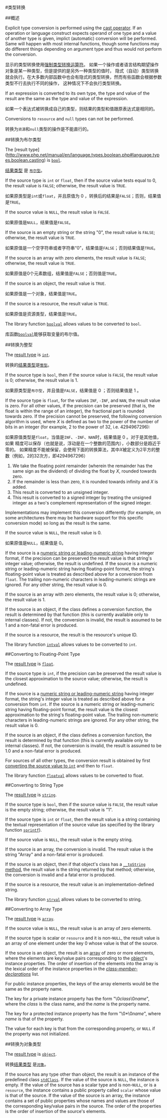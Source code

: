 #类型转换

##概述

Explicit type conversion is performed using the [cast operator](10-expressions.md#cast-operator).
If an operation or language construct expects operand of one type and a value of another type is given,
implict (automatic) conversion will be performed. Same will happen with most internal functions, though some
functions may do different things depending on argument type and thus would not perform the conversion.

显示的类型转换使用[强制类型转换运算符](10-expressions.md#cast-operator)。
如果一个操作或者语言结构期望操作对象是某一种类型，但是提供的是另外一种类型的值时，
隐式（自动）类型转换就会执行。在大多数内部函数中也会有隐式的类型转换，然而有些函数会根据参数类型不行去执行不同的操作，
这种情况下不会执行类型转换。

If an expression is converted to its own type, the type and value of the
result are the same as the type and value of the expression.

如果一个表达式被转换成自己的类型，则结果的类型和值跟原表达式是相同的。

Conversions to `resource` and `null` types can not be performed.

转换为`资源`和`null`类型的操作是不能直行的。

##转换为布尔类型

The [result type] (http://www.php.net/manual/en/language.types.boolean.php#language.types.boolean.casting) is [`bool`](05-types.md#the-boolean-type).

[结果类型](http://www.php.net/manual/en/language.types.boolean.php#language.types.boolean.casting) 是 [`布尔型`](05-types.md#the-boolean-type)。

If the source type is `int` or `float`, then if the source value tests equal
to 0, the result value is `FALSE`; otherwise, the result value is `TRUE`.

如果原类型是`int`或`float`，并且原值为 0 ，转换后的结果是`FALSE`；否则，结果值是`TRUE`。

If the source value is `NULL`, the result value is `FALSE`.

如果原值是`NULL`，结果值是`FALSE`。

If the source is an empty string or the string "0", the result value is
`FALSE`; otherwise, the result value is `TRUE`.

如果原值是一个空字符串或者字符串“0”，结果值是`FALSE`；否则结果值是`TRUE`。

If the source is an array with zero elements, the result value is `FALSE`;
otherwise, the result value is `TRUE`.

如果原值是0个元素数组，结果值是`FALSE`；否则值是`TRUE`。

If the source is an object, the result value is `TRUE`.

如果原值是一个对象，结果值是`TRUE`。

If the source is a resource, the result value is `TRUE`.

如果原值是资源类型，结果值是`TRUE`。

The library function [`boolval`](http://www.php.net/boolval) allows values to be converted to
`bool`.

库函数[`boolval`](http://www.php.net/boolval)能够获取变量的布尔值。

##转换为整型

The [result type](http://www.php.net/manual/en/language.types.integer.php#language.types.integer.casting)  is [`int`](05-types.md#the-integer-type).

转换的[结果类型](http://www.php.net/manual/en/language.types.integer.php#language.types.integer.casting)是[`整型`](05-types.md#the-integer-type)。

If the source type is `bool`, then if the source value is `FALSE`, the
result value is 0; otherwise, the result value is 1.

如果原类型是`布尔型`，并且值是`FALSE`，结果值是 0 ；否则结果值是 1 。

If the source type is `float`, for the values `INF`, `-INF`, and `NAN`, the
result value is zero. For all other values, if the
precision can be preserved (that is, the float is within the range of an
integer), the fractional part is rounded towards zero. If the precision cannot
be preserved, the following conversion algorithm is used, where *X* is
defined as two to the power of the number of bits in an integer (for example,
2 to the power of 32, i.e. 4294967296):

如果原值类型是`float`，当值是`INF`、`-INF`、`NAN`时，结果值是 0 。对于是其他值，如果
精度可以保存（也就是说，浮动是在一个整数的范围内），小数部分是趋近于零的。
如果精度不能被保留，会使用下面的转换算法，其中*X*被定义为2平方的整数（例如，2的32次方，即4294967296）

 1. We take the floating point remainder (wherein the remainder has the same
    sign as the dividend) of dividing the float by *X*, rounded towards zero.
 2. If the remainder is less than zero, it is rounded towards
    infinity and *X* is added.
 3. This result is converted to an unsigned integer.
 4. This result is converted to a signed integer by treating the unsigned
    integer as a two's complement representation of the signed integer.

Implementations may implement this conversion differently (for example, on some
architectures there may be hardware support for this specific conversion mode)
so long as the result is the same.

If the source value is `NULL`, the result value is 0.

如果原值是`NULL`，结果值是 0。

If the source is a [numeric string or leading-numeric string](05-types.md#the-string-type)
having integer format, if the precision can be preserved the result
value is that string's integer value; otherwise, the result is
undefined. If the source is a numeric string or leading-numeric string
having floating-point format, the string's floating-point value is
treated as described above for a conversion from `float`. The trailing
non-numeric characters in leading-numeric strings are ignored.  For any
other string, the result value is 0.

If the source is an array with zero elements, the result value is 0;
otherwise, the result value is 1.

If the source is an object, if the class defines a conversion function,
the result is determined by that function (this is currently available only to internal classes).
If not, the conversion is invalid, the result is assumed to be 1 and a non-fatal error is produced.

If the source is a resource, the result is the resource's unique ID.

The library function [`intval`](http://php.net/manual/function.intval.php) allows values
to be converted to `int`.

##Converting to Floating-Point Type

The [result type](http://www.php.net/manual/en/language.types.float.php#language.types.float.casting) is [`float`](05-types.md#the-floating-point-type).

If the source type is `int`, if the precision can be preserved the result
value is the closest approximation to the source value; otherwise, the
result is undefined.

If the source is a [numeric string or leading-numeric string](05-types.md#the-string-type)
having integer format, the string's integer value is treated as
described above for a conversion from `int`. If the source is a numeric
string or leading-numeric string having floating-point format, the
result value is the closest approximation to the string's floating-point
value. The trailing non-numeric characters in leading-numeric strings
are ignored. For any other string, the result value is 0.

If the source is an object, if the class defines a conversion function,
the result is determined by that function (this is currently available only to internal classes).
If not, the conversion is invalid, the result is assumed to be 1.0 and a non-fatal error is produced.

For sources of all other types, the conversion result is obtained by first
[converting the source value to `int`](#converting-to-integer-type) and then to `float`.

The library function [`floatval`](http://www.php.net/floatval) allows values to be converted to
float.

##Converting to String Type

The [result type](http://www.php.net/manual/en/language.types.string.php#language.types.string.casting) is [`string`](05-types.md#the-string-type).

If the source type is `bool`, then if the source value is `FALSE`, the
result value is the empty string; otherwise, the result value is "1".

If the source type is `int` or `float`, then the result value is a string
containing the textual representation of the source value (as specified
by the library function [`sprintf`](http://www.php.net/sprintf)).

If the source value is `NULL`, the result value is the empty string.

If the source is an array, the conversion is invalid. The result value is
the string "Array" and a non-fatal error is produced.

If the source is an object, then if that object's class has a
[`__toString` method](14-classes.md#method-__tostring), the result value is the string returned
by that method; otherwise, the conversion is invalid and a fatal error is produced.

If the source is a resource, the result value is an
implementation-defined string.

The library function [`strval`](http://www.php.net/strval) allows values to be converted to
string.

##Converting to Array Type

The [result type](http://www.php.net/manual/en/language.types.array.php#language.types.array.casting) is [`array`](05-types.md#the-array-type).

If the source value is `NULL`, the result value is an array of zero
elements.

If the source type is scalar or `resource` and it is non-`NULL`, the result value is
an array of one element under the key 0 whose value is that of the source.

If the source is an object, the result is
an [array](http://php.net/manual/language.types.array.php) of
zero or more elements, where the elements are key/value pairs
corresponding to the
[object](http://php.net/manual/language.types.object.php)'s
instance properties. The order of insertion of the elements into the
array is the lexical order of the instance properties in the
[*class-member-declarations*](14-classes.md#class-members) list.

For public instance properties, the keys of the array elements would
be the same as the property name.

The key for a private instance property has the form "\\0*class*\\0*name*",
where the *class* is the class name, and the *name* is the property name.

The key for a protected instance property has the form "\\0\*\\0*name*",
where *name* is that of the property.

The value for each key is that from the corresponding property, or `NULL` if
the property was not initialized.

##转换为对象类型

The [result type](http://www.php.net/manual/en/language.types.object.php#language.types.object.casting) is [`object`](05-types.md#objects).

转换[结果类型](http://www.php.net/manual/en/language.types.object.php#language.types.object.casting) 是[`对象`](05-types.md#objects)。

If the source has any type other than object, the result is an instance
of the predefined class [`stdClass`](14-classes.md#class-stdclass). If the value of the source
is `NULL`, the instance is empty. If the value of the source has a scalar
type and is non-`NULL`, or is a `resource`, the instance contains a public property called
`scalar` whose value is that of the source. If the value of the source is
an array, the instance contains a set of public properties whose names
and values are those of the corresponding key/value pairs in the source.
The order of the properties is the order of insertion of the source's
elements.


